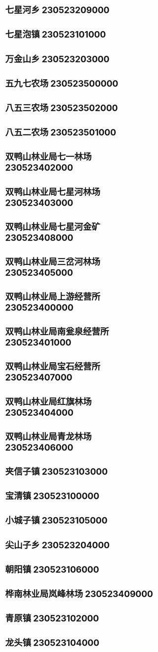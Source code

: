 # 七星河乡 230523209000
# 七星泡镇 230523101000
# 万金山乡 230523203000
# 五九七农场 230523500000
# 八五三农场 230523502000
# 八五二农场 230523501000
# 双鸭山林业局七一林场 230523402000
# 双鸭山林业局七星河林场 230523403000
# 双鸭山林业局七星河金矿 230523408000
# 双鸭山林业局三岔河林场 230523405000
# 双鸭山林业局上游经营所 230523400000
# 双鸭山林业局南瓮泉经营所 230523401000
# 双鸭山林业局宝石经营所 230523407000
# 双鸭山林业局红旗林场 230523404000
# 双鸭山林业局青龙林场 230523406000
# 夹信子镇 230523103000
# 宝清镇 230523100000
# 小城子镇 230523105000
# 尖山子乡 230523204000
# 朝阳镇 230523106000
# 桦南林业局岚峰林场 230523409000
# 青原镇 230523102000
# 龙头镇 230523104000
